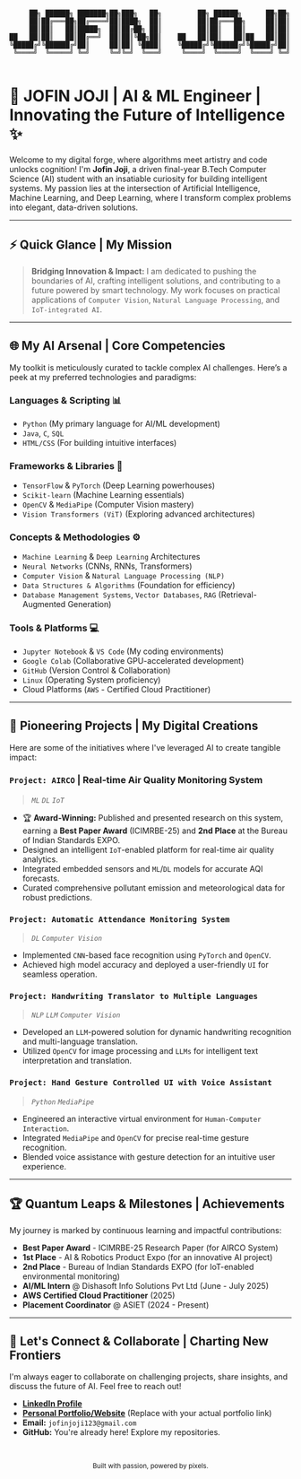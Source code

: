 ```

     ██╗ ██████╗ ███████╗██╗███╗   ██╗         ██╗ ██████╗      ██╗██╗
     ██║██╔═══██╗██╔════╝██║████╗  ██║         ██║██╔═══██╗     ██║██║
     ██║██║   ██║█████╗  ██║██╔██╗ ██║         ██║██║   ██║     ██║██║
██   ██║██║   ██║██╔══╝  ██║██║╚██╗██║    ██   ██║██║   ██║██   ██║██║
╚█████╔╝╚██████╔╝██║     ██║██║ ╚████║    ╚█████╔╝╚██████╔╝╚█████╔╝██║
 ╚════╝  ╚═════╝ ╚═╝     ╚═╝╚═╝  ╚═══╝     ╚════╝  ╚═════╝  ╚════╝ ╚═╝
                                                                      
```


# 🚀 JOFIN JOJI | AI & ML Engineer | Innovating the Future of Intelligence ✨

Welcome to my digital forge, where algorithms meet artistry and code unlocks cognition! I'm **Jofin Joji**, a driven final-year B.Tech Computer Science (AI) student with an insatiable curiosity for building intelligent systems. My passion lies at the intersection of Artificial Intelligence, Machine Learning, and Deep Learning, where I transform complex problems into elegant, data-driven solutions.

---

## ⚡ Quick Glance | My Mission

> **Bridging Innovation & Impact:** I am dedicated to pushing the boundaries of AI, crafting intelligent solutions, and contributing to a future powered by smart technology. My work focuses on practical applications of `Computer Vision`, `Natural Language Processing`, and `IoT-integrated AI`.

---

## 🌐 My AI Arsenal | Core Competencies

My toolkit is meticulously curated to tackle complex AI challenges. Here’s a peek at my preferred technologies and paradigms:

### **Languages & Scripting 📊**
- `Python` (My primary language for AI/ML development)
- `Java`, `C`, `SQL`
- `HTML/CSS` (For building intuitive interfaces)

### **Frameworks & Libraries 🧠**
- `TensorFlow` & `PyTorch` (Deep Learning powerhouses)
- `Scikit-learn` (Machine Learning essentials)
- `OpenCV` & `MediaPipe` (Computer Vision mastery)
- `Vision Transformers (ViT)` (Exploring advanced architectures)

### **Concepts & Methodologies ⚙️**
- `Machine Learning` & `Deep Learning` Architectures
- `Neural Networks` (CNNs, RNNs, Transformers)
- `Computer Vision` & `Natural Language Processing (NLP)`
- `Data Structures & Algorithms` (Foundation for efficiency)
- `Database Management Systems`, `Vector Databases`, `RAG` (Retrieval-Augmented Generation)

### **Tools & Platforms 💻**
- `Jupyter Notebook` & `VS Code` (My coding environments)
- `Google Colab` (Collaborative GPU-accelerated development)
- `GitHub` (Version Control & Collaboration)
- `Linux` (Operating System proficiency)
- Cloud Platforms (`AWS` - Certified Cloud Practitioner)

---

## 🔬 Pioneering Projects | My Digital Creations

Here are some of the initiatives where I've leveraged AI to create tangible impact:

### **`Project: AIRCO` | Real-time Air Quality Monitoring System**
> *`ML` `DL` `IoT`*
- 🏆 **Award-Winning:** Published and presented research on this system, earning a **Best Paper Award** (ICIMRBE-25) and **2nd Place** at the Bureau of Indian Standards EXPO.
- Designed an intelligent `IoT`-enabled platform for real-time air quality analytics.
- Integrated embedded sensors and `ML`/`DL` models for accurate AQI forecasts.
- Curated comprehensive pollutant emission and meteorological data for robust predictions.

### **`Project: Automatic Attendance Monitoring System`**
> *`DL` `Computer Vision`*
- Implemented `CNN`-based face recognition using `PyTorch` and `OpenCV`.
- Achieved high model accuracy and deployed a user-friendly `UI` for seamless operation.

### **`Project: Handwriting Translator to Multiple Languages`**
> *`NLP` `LLM` `Computer Vision`*
- Developed an `LLM`-powered solution for dynamic handwriting recognition and multi-language translation.
- Utilized `OpenCV` for image processing and `LLMs` for intelligent text interpretation and translation.

### **`Project: Hand Gesture Controlled UI with Voice Assistant`**
> *`Python` `MediaPipe`*
- Engineered an interactive virtual environment for `Human-Computer Interaction`.
- Integrated `MediaPipe` and `OpenCV` for precise real-time gesture recognition.
- Blended voice assistance with gesture detection for an intuitive user experience.

---

## 🏆 Quantum Leaps & Milestones | Achievements

My journey is marked by continuous learning and impactful contributions:

*   **Best Paper Award** - ICIMRBE-25 Research Paper (for AIRCO System)
*   **1st Place** - AI & Robotics Product Expo (for an innovative AI project)
*   **2nd Place** - Bureau of Indian Standards EXPO (for IoT-enabled environmental monitoring)
*   **AI/ML Intern** @ Dishasoft Info Solutions Pvt Ltd (June - July 2025)
*   **AWS Certified Cloud Practitioner** (2025)
*   **Placement Coordinator** @ ASIET (2024 - Present)

---

## 🤝 Let's Connect & Collaborate | Charting New Frontiers

I'm always eager to collaborate on challenging projects, share insights, and discuss the future of AI. Feel free to reach out!

*   **[LinkedIn Profile](https://www.linkedin.com/in/JOFIN-JOJI)**
*   **[Personal Portfolio/Website](https://your-portfolio-link.com)** (Replace with your actual portfolio link)
*   **Email:** `jofinjoji123@gmail.com`
*   **GitHub:** You're already here! Explore my repositories.

<br>
<p align="center">
  <sub>Built with passion, powered by pixels.</sub> <br>
  <code></Jofin Joji></code>
</p>
